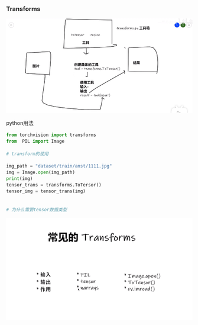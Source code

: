 ### Transforms

![image-20210512122650292](https://raw.githubusercontent.com/youminglan/Picture/main/img/20210512122650.png)

python用法

```python
from torchvision import transforms
from  PIL import Image

# transform的使用

img_path = "dataset/train/anst/1111.jpg"
img = Image.open(img_path)
print(img)
tensor_trans = transforms.ToTersor()
tensor_img = tensor_trans(img)


# 为什么需要tensor数据类型

```

![image-20210512140238878](https://raw.githubusercontent.com/youminglan/Picture/main/img/20210512140238.png)

